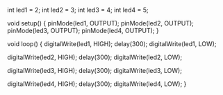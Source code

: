 int led1 = 2;
int led2 = 3;
int led3 = 4;
int led4 = 5;

void setup() {
  pinMode(led1, OUTPUT);
  pinMode(led2, OUTPUT);
  pinMode(led3, OUTPUT);
  pinMode(led4, OUTPUT);
}

void loop() {
  digitalWrite(led1, HIGH);
  delay(300);
  digitalWrite(led1, LOW);

  digitalWrite(led2, HIGH);
  delay(300);
  digitalWrite(led2, LOW);

  digitalWrite(led3, HIGH);
  delay(300);
  digitalWrite(led3, LOW);

  digitalWrite(led4, HIGH);
  delay(300);
  digitalWrite(led4, LOW);
}
